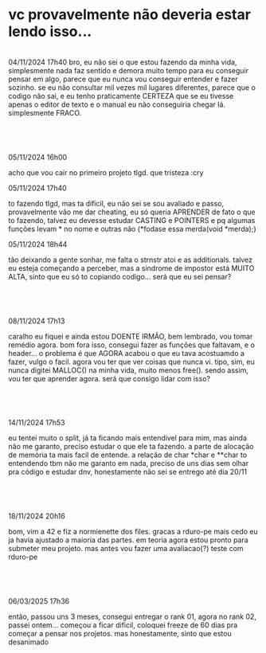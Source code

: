 # vc provavelmente não deveria estar lendo isso...
<br>
04/11/2024 17h40
    bro, eu não sei o que estou fazendo da minha vida, simplesmente nada faz sentido e demora muito tempo para eu conseguir pensar em algo, parece que eu nunca vou conseguir entender e fazer sozinho.
    se eu não consultar mil vezes mil lugares diferentes, parece que o codigo não sai, e eu tenho praticamente CERTEZA que se eu tivesse apenas o editor de texto e o manual eu não conseguiria chegar lá. simplesmente FRACO.
    
## <br>

05/11/2024 16h00

acho que vou cair no primeiro projeto tlgd. que tristeza :cry

05/11/2024 17h40

to fazendo tlgd, mas ta dificil, eu não sei se sou avaliado e passo, provavelmente vão me dar cheating, eu só queria APRENDER de fato o que to fazendo, talvez eu devesse estudar CASTING e POINTERS e pq algumas funções levam * no nome e outras não (*fodase essa merda(void *merda);)

05/11/2024 18h44

tão deixando a gente sonhar, me falta o strnstr atoi e as additionals. talvez eu esteja começando a perceber, mas a sindrome de impostor está MUITO ALTA, sinto que eu só to copiando codigo... será que eu sei pensar?
## <br>
08/11/2024 17h13

caralho eu fiquei e ainda estou DOENTE IRMÃO, bem lembrado, vou tomar remédio agora. bom fora isso, consegui fazer as funções que faltavam, e o header... o problema é que AGORA acabou o que eu tava acostuamdo a fazer, vulgo o facil. agora vou ter que ver coisas que nunca vi. tipo, sim, eu nunca digitei MALLOC() na minha vida, muito menos free(). sendo assim, vou ter que aprender agora. será que consigo lidar com isso?

## <br>
14/11/2024 17h53

eu tentei muito o split, já ta ficando mais entendivel para mim, mas ainda não me garanto, preciso estudar o que ele ta fazendo. a parte de alocação de memória ta mais facil de entende. a relação de char *char e **char to entendendo tbm
não me garanto em nada, preciso de uns dias sem olhar pra código e estudar dnv, honestamente não sei se entrego até dia 20/11

## <br>
18/11/2024 20h16

bom, vim a 42 e fiz a normienette dos files. gracas a rduro-pe mais cedo eu ja havia ajustado a maioria das partes. em teoria agora estou pronto para submeter meu projeto. mas antes vou fazer uma avaliacao(?) teste com rduro-pe

## <br>
06/03/2025 17h36

então, passou uns 3 meses, consegui entregar o rank 01, agora no rank 02, passei ontem...
começou a ficar dificil, coloquei freeze de 60 dias pra começar a pensar nos projetos. mas honestamente, sinto que estou desanimado